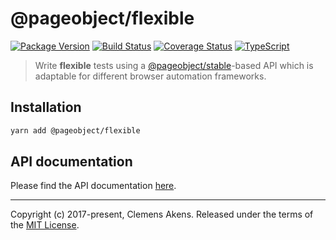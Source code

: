 # @pageobject/flexible

[![Package Version][badge-npm-image]][badge-npm-link]
[![Build Status][badge-travis-image]][badge-travis-link]
[![Coverage Status][badge-coveralls-image]][badge-coveralls-link]
[![TypeScript][badge-typescript-image]][badge-typescript-link]

> Write **flexible** tests using a [@pageobject/stable][internal-api-stable]-based API which is adaptable for different browser automation frameworks.

## Installation

```sh
yarn add @pageobject/flexible
```

## API documentation

Please find the API documentation [here][internal-api-flexible].

---

Copyright (c) 2017-present, Clemens Akens. Released under the terms of the [MIT License][internal-license].

[badge-coveralls-image]: https://coveralls.io/repos/github/clebert/pageobject/badge.svg?branch=master
[badge-coveralls-link]: https://coveralls.io/github/clebert/pageobject?branch=master
[badge-npm-image]: https://img.shields.io/npm/v/@pageobject/flexible.svg
[badge-npm-link]: https://yarnpkg.com/en/package/@pageobject/flexible
[badge-travis-image]: https://travis-ci.org/clebert/pageobject.svg?branch=master
[badge-travis-link]: https://travis-ci.org/clebert/pageobject
[badge-typescript-image]: https://img.shields.io/badge/TypeScript-ready-blue.svg
[badge-typescript-link]: https://www.typescriptlang.org/
[internal-api-flexible]: https://pageobject.js.org/api/flexible/
[internal-api-stable]: https://pageobject.js.org/api/stable/
[internal-license]: https://github.com/clebert/pageobject/blob/master/LICENSE

